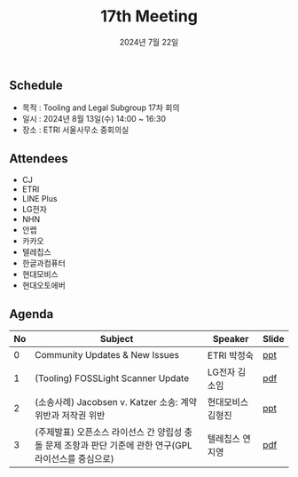 ﻿---
title: "17th Meeting"
linkTitle: "17th Meeting"
weight: 1
date: 2024년 7월 22일
type: docs
categories: ["Tooling&Legal"]
tags: ["FOSSLight", "Jacobsen vs. Katzer", "GPL", "compatibility", "Lawsuit", "Scanner"]
description: Tooling & Legal Subgroup 17th Meeting
---

## Schedule
* 목적 : Tooling and Legal Subgroup 17차 회의
* 일시 : 2024년 8월 13일(수) 14:00 ~ 16:30
* 장소 : ETRI 서울사무소 중회의실


## Attendees
* CJ
* ETRI
* LINE Plus
* LG전자
* NHN
* 안랩
* 카카오
* 텔레칩스
* 한글과컴퓨터
* 현대모비스
* 현대오토에버

## Agenda
| No | Subject           | Speaker | Slide |
|----|-----------------|------|------|
| 0  | Community Updates & New Issues | ETRI 박정숙 | [ppt](./session0_etri.pptx) |
| 1  | (Tooling) FOSSLight Scanner Update | LG전자 김소임 | [pdf](./session1_lge.pdf) |
| 2  | (소송사례) Jacobsen v. Katzer 소송: 계약위반과 저작권 위반 | 현대모비스 김형진 | [ppt](./session2_mobis.pptx) |
| 3  | (주제발표) 오픈소스 라이선스 간 양립성 충돌 문제 조항과 판단 기준에 관한 연구(GPL 라이선스를 중심으로) | 텔레칩스 연지영 | [pdf](./session3_telechips.pdf) |


<!-- 

## Attendees

## Meeting Minutes

## Photo Gallery

<div ><span class="image fit">
</span></div> -->